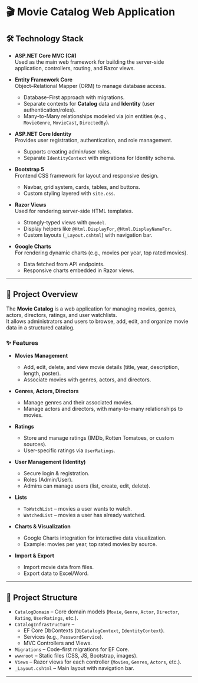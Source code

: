 # 🎬 Movie Catalog Web Application

## 🛠 Technology Stack

- **ASP.NET Core MVC (C#)**  
  Used as the main web framework for building the server-side application, controllers, routing, and Razor views.  

- **Entity Framework Core**  
  Object–Relational Mapper (ORM) to manage database access.  
  - Database-First approach with migrations.  
  - Separate contexts for **Catalog** data and **Identity** (user authentication/roles).  
  - Many-to-Many relationships modeled via join entities (e.g., `MovieGenre`, `MovieCast`, `DirectedBy`).  

- **ASP.NET Core Identity**  
  Provides user registration, authentication, and role management.  
  - Supports creating admin/user roles.  
  - Separate `IdentityContext` with migrations for Identity schema.  

- **Bootstrap 5**  
  Frontend CSS framework for layout and responsive design.  
  - Navbar, grid system, cards, tables, and buttons.  
  - Custom styling layered with `site.css`.  

- **Razor Views**  
  Used for rendering server-side HTML templates.  
  - Strongly-typed views with `@model`.  
  - Display helpers like `@Html.DisplayFor`, `@Html.DisplayNameFor`.  
  - Custom layouts (`_Layout.cshtml`) with navigation bar.  

- **Google Charts**  
  For rendering dynamic charts (e.g., movies per year, top rated movies).  
  - Data fetched from API endpoints.  
  - Responsive charts embedded in Razor views.  

---

## 📖 Project Overview

The **Movie Catalog** is a web application for managing movies, genres, actors, directors, ratings, and user watchlists.  
It allows administrators and users to browse, add, edit, and organize movie data in a structured catalog.

### ✨ Features

- **Movies Management**
  - Add, edit, delete, and view movie details (title, year, description, length, poster).  
  - Associate movies with genres, actors, and directors.  

- **Genres, Actors, Directors**
  - Manage genres and their associated movies.  
  - Manage actors and directors, with many-to-many relationships to movies.  

- **Ratings**
  - Store and manage ratings (IMDb, Rotten Tomatoes, or custom sources).  
  - User-specific ratings via `UserRatings`.  

- **User Management (Identity)**
  - Secure login & registration.  
  - Roles (Admin/User).  
  - Admins can manage users (list, create, edit, delete).  

- **Lists**
  - `ToWatchList` – movies a user wants to watch.  
  - `WatchedList` – movies a user has already watched.  

- **Charts & Visualization**
  - Google Charts integration for interactive data visualization.  
  - Example: movies per year, top rated movies by source.  

- **Import & Export**
  - Import movie data from files.  
  - Export data to Excel/Word.  

---

## 📂 Project Structure

- `CatalogDomain` – Core domain models (`Movie`, `Genre`, `Actor`, `Director`, `Rating`, `UserRatings`, etc.).  
- `CatalogInfrastructure` –  
  - EF Core DbContexts (`DbCatalogContext`, `IdentityContext`).  
  - Services (e.g., `PasswordService`).  
  - MVC Controllers and Views.  
- `Migrations` – Code-first migrations for EF Core.  
- `wwwroot` – Static files (CSS, JS, Bootstrap, images).  
- `Views` – Razor views for each controller (`Movies`, `Genres`, `Actors`, etc.).  
- `_Layout.cshtml` – Main layout with navigation bar.  

---
